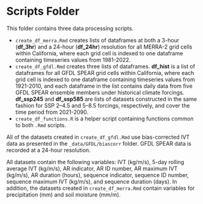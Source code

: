 # Scripts Folder

This folder contains three data processing scripts.

-   `create_df_merra.Rmd` creates lists of dataframes at both a 3-hour
    (**df\_3hr**) and a 24-hour (**df\_24hr**) resolution for all
    MERRA-2 grid cells within California, where each grid cell is
    indexed to one dataframe containing timeseries values from
    1981-2022.
-   `create_df_gfdl.Rmd` creates three lists of dataframes. **df\_hist**
    is a list of dataframes for all GFDL SPEAR grid cells within
    California, where each grid cell is indexed to one dataframe
    containing timeseries values from 1921-2010, and each dataframe in
    the list contains daily data from five GFDL SPEAR ensemble members
    under historical climate forcings. **df\_ssp245** and **df\_ssp585**
    are lists of datasets constructed in the same fashion for SSP 2–4.5
    and 5–8.5 forcings, respectively, and cover the time period from
    2021-2090.
-   `create_df_functions.R` is a helper script containing functions
    common to both `.Rmd` scripts.

All of the datasets created in `create_df_gfdl.Rmd` use bias-corrected
IVT data as presented in the `_data/GFDL/biascorr` folder. GFDL SPEAR
data is recorded at a 24-hour resolution.

All datasets contain the following variables: IVT (kg/m/s), 5-day
rolling average IVT (kg/m/s), AR indicator, AR ID number, AR maximum IVT
(kg/m/s), AR duration (hours), sequence indicator, sequence ID number,
sequence maximum IVT (kg/m/s), and sequence duration (days). In
addition, the datasets created in `create_df_merra.Rmd` contain
variables for precipitation (mm) and soil moisture (mm/m).
